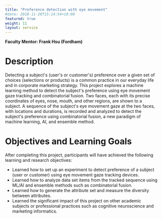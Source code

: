 ```yaml
---
title: "Preference detection with eye movement"
#date: 2018-11-28T15:14:54+10:00
featured: true
weight: 11
layout: service
---
```

**Faculty Mentor: Frank Hsu (Fordham)**


# Description

Detecting a subject's (user's or customer's) preference over
a given set of choices (selections or products) is a common practice
in our everyday life and in corporate marketing strategy. This project
explores a machine learning method to detect the subject's preference
using eye movement gaze tracking and combinatorial fusion. Two faces,
each with its precise coordinates of eyes, nose, mouth, and other regions,
are shown to a subject. A sequence of the subject's eye movement gaze
at the two faces, with locations and durations, is recorded and analyzed
to detect the subject's preference using combinatorial fusion, a new
paradigm of machine learning, AI, and ensemble method.



# Objectives and Learning Goals

After completing this project, participants will have achieved
the following learning and research objectives:

- Learned how to set up an experiment to detect preference of a
   subject (user or customer) using eye movement gaze tracking devices.
- Learned how to analyze data set items from the tracked sequence
    using ML/AI and ensemble methods such as combinatorial fusion.
- Learned how to generate the attribute set and measure the diversity
    between attributes.
- Learned the significant impact of this project on other academic
    subjects or professional practices such as cognitive neuroscience
    and marketing informatics.
